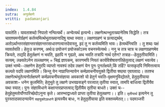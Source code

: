 ```yaml
---
index:  1.4.84
sutra:  अनुर्लक्षणे
vritti:  padamanjari
---
```


यावतेति। यावताशब्दो निपातो नन्वित्यर्थे। अन्येत्यर्थ इत्यन्ये। लक्षणेत्थभ्भूताख्यानेतिष सिद्धेति। तत्र चावश्यमनोर्ग्रहणं कर्तव्यमिर्त्थभूताख्यानादिषु याथा स्यात्। लक्षणग्रहणं च प्रत्याद्यर्थम्, अतोऽर्थान्तरसंज्ञान्तरसंज्ञान्तरसाधारणत्वात्तदेवास्तु, इदं तु न कर्तव्यमिति भावः। हेत्वर्थन्त्विति । तु शब्दः पक्षं व्यावर्तयति। हेतुःउ करणम्, अर्थःउ प्रयोजनं प्रयोजकोऽस्य वचनस्येत्यर्थः। ननु च तत्र चात्र च लक्षणग्रहणमेव क्रियते, तद्यदि हेतुर्लक्षणं न भवति, इहापि न गृह्यते, अथ भवति तत्रापि नार्थ एतेन? तत्राह--हेतुतृतीयामिति। सत्यम्; लक्ष्यतेऽनेन तल्लक्षणम् =  चिह्नं ज्ञापकम्, कारणमपि नियतं कार्यविशेषावगतिहेतुत्वाद् लक्षणं भवत्येव। उक्तं भाष्ये--लक्षणेन हेतुरपि व्याप्तो नावश्यं तदेव लक्षणं येन पुनः पुनर्लक्ष्यते,किं तर्हि? यत्सकृदपि निमित्तत्वाय कल्पते पदपि लक्षणमिति। किन्तु येन नाप्राप्तिन्यायेन कर्मप्रवचनीययुक्ते द्वितीया षष्ठ्या एवापवादः। ततश्च लक्षणेत्थंभूतेत्यनोर्लक्षघणे कर्मप्रवचनीयसंज्ञाया अवकाशो यो हेतुर्न भवति-वृक्षमनुविद्योतते, हेतुतृतीयाया अवकाशः- धनेन कुलमिति; हेतुभूते तु लक्षणे उभयप्रसङ्गे परत्वात् तृतीया स्यात्, तामपि बाधित्वा द्वितीयैव यथा स्यात्। पुनः संज्ञाविधाने कक्षान्तरप्राप्तत्वाद् द्वितीयैव तृतीया बाधते। उक्तं च--
हेतुहेतुमतोर्योगपरिच्छेदोऽनुना कृते।
आरम्भाद्वाध्यते प्राप्ता तृतीया हेतुलक्षणा।। इति।
`तृतीयार्थ` इत्यनेन तु पुरस्तादपवादन्यायेन `सहयुक्तेऽप्रधाने` इत्यस्यैव बाधः, न हेतुतृतीयाया इति वक्तव्यमेतत्।।
पदमञ्जरी
